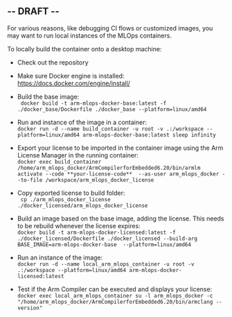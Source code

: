 ## -- DRAFT --

For various reasons, like debugging CI flows or customized images, you may want to run local instances of the MLOps containers. 

To locally build the container onto a desktop machine:

- Check out the repository

- Make sure Docker engine is installed: https://docs.docker.com/engine/install/

- Build the base image: \
``` docker build -t arm-mlops-docker-base:latest -f ./docker_base/Dockerfile ./docker_base --platform=linux/amd64```
- Run and instance of the image in a container: \
``` docker run -d --name build_container -u root -v .:/workspace --platform=linux/amd64 arm-mlops-docker-base:latest sleep infinity ```
- Export your license to be imported in the container image using the Arm License Manager in the running container: \
``` docker exec build_container /home/arm_mlops_docker/ArmCompilerforEmbedded6.20/bin/armlm activate --code **your-license-code**  --as-user arm_mlops_docker --to-file /workspace/arm_mlops_docker_license ```
- Copy exported license to build folder: \
``` cp ./arm_mlops_docker_license ./docker_licensed/arm_mlops_docker_license```
- Build an image based on the base image, adding the license. This needs to be rebuild whenever the license expires: \
 ``` docker build -t arm-mlops-docker-licensed:latest -f ./docker_licensed/Dockerfile ./docker_licensed --build-arg BASE_IMAGE=arm-mlops-docker-base  --platform=linux/amd64 ```
- Run an instance of the image: \
``` docker run -d --name local_arm_mlops_container -u root -v .:/workspace --platform=linux/amd64 arm-mlops-docker-licensed:latest ```
- Test if the Arm Compiler can be executed and displays your license: \
```docker exec local_arm_mlops_container su -l arm_mlops_docker -c "/home/arm_mlops_docker/ArmCompilerforEmbedded6.20/bin/armclang --version"```
